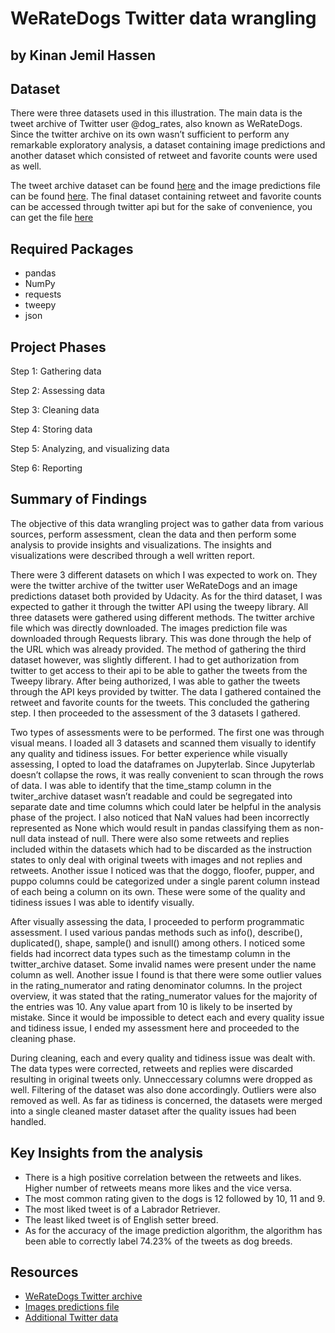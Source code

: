 # WeRateDogs Twitter data wrangling 
## by Kinan Jemil Hassen

## Dataset

There were three datasets used in this illustration. The main data is the tweet archive of Twitter user @dog_rates, also known as WeRateDogs. Since the twitter archive on its own wasn’t sufficient to perform any remarkable exploratory analysis, a dataset containing image predictions and another dataset which consisted of retweet and favorite counts were used as well.

The tweet archive dataset can be found [here](https://d17h27t6h515a5.cloudfront.net/topher/2017/August/59a4e958_twitter-archive-enhanced/twitter-archive-enhanced.csv) and the image predictions file can be found [here](https://d17h27t6h515a5.cloudfront.net/topher/2017/August/599fd2ad_image-predictions/image-predictions.tsv). The final dataset containing retweet and favorite counts can be accessed through twitter api but for the sake of convenience, you can get the file [here](https://video.udacity-data.com/topher/2018/November/5bf60fc9_tweet-json/tweet-json.zip)<br>

## Required Packages

* pandas
* NumPy
* requests
* tweepy
* json


## Project Phases

Step 1: Gathering data

Step 2: Assessing data

Step 3: Cleaning data

Step 4: Storing data

Step 5: Analyzing, and visualizing data

Step 6: Reporting


## Summary of Findings

The objective of this data wrangling project was to gather data from various sources, perform assessment, clean the data and then perform some analysis to provide insights and visualizations. The insights and visualizations were described through a well written report.

There were 3 different datasets on which I was expected to work on. They were the twitter archive of the twitter user WeRateDogs and an image predictions dataset both provided by Udacity. As for the third dataset, I was expected to gather it through the twitter API using the tweepy library. All three datasets were gathered using different methods. The twitter archive file which was directly downloaded. The images prediction file was downloaded through Requests library. This was done through the help of the URL which was already provided. The method of gathering the third dataset however, was slightly different. I had to get authorization from twitter to get access to their api to be able to gather the tweets from the Tweepy library. After being authorized, I was able to gather the tweets through the API keys provided by twitter. The data I gathered contained the retweet and favorite counts for the tweets. This concluded the gathering step. I then proceeded to the assessment of the 3 datasets I gathered.

Two types of assessments were to be performed. The first one was through visual means. I loaded all 3 datasets and scanned them visually to identify any quality and tidiness issues. For better experience while visually assessing, I opted to load the dataframes on Jupyterlab. Since Jupyterlab doesn’t collapse the rows, it was really convenient to scan through the rows of data. I was able to identify that the time_stamp column in the twiter_archive dataset wasn’t readable and could be segregated into separate date and time columns which could later be helpful in the analysis phase of the project. I also noticed that NaN values had been incorrectly represented as None which would result in pandas classifying them as non-null data instead of null. There were also some retweets and replies included within the datasets which had to be discarded as the instruction states to only deal with original tweets with images and not replies and retweets. Another issue I noticed was that the doggo, floofer, pupper, and puppo columns could be categorized under a single parent column instead of each being a column on its own. These were some of the quality and tidiness issues I was able to identify visually.

After visually assessing the data, I proceeded to perform programmatic assessment. I used various pandas methods such as info(), describe(), duplicated(), shape, sample() and isnull() among others. I noticed some fields had incorrect data types such as the timestamp column in the twitter_archive dataset. Some invalid names were present under the name column as well. Another issue I found is that there were some outlier values in the rating_numerator and rating denominator columns. In the project overview, it was stated that the rating_numerator values for the majority of the entries was 10. Any value apart from 10 is likely to be inserted by mistake. Since it would be impossible to detect each and every quality issue and tidiness issue, I ended my assessment here and proceeded to the cleaning phase.

During cleaning, each and every quality and tidiness issue was dealt with. The data types were corrected, retweets and replies were discarded resulting in original tweets only. Unneccessary columns were dropped as well. Filtering of the dataset was also done accordingly. Outliers were also removed as well. As far as tidiness is concerned, the datasets were merged into a single cleaned master dataset after the quality issues had been handled.

## Key Insights from the analysis

- There is a high positive correlation between the retweets and likes. Higher number of retweets means more likes and the vice versa.
- The most common rating given to the dogs is 12 followed by 10, 11 and 9.
- The most liked tweet is of a Labrador Retriever.
- The least liked tweet is of English setter breed.
- As for the accuracy of the image prediction algorithm, the algorithm has been able to correctly label 74.23% of the tweets as dog breeds.

## Resources
- [WeRateDogs Twitter archive](https://d17h27t6h515a5.cloudfront.net/topher/2017/August/59a4e958_twitter-archive-enhanced/twitter-archive-enhanced.csv)
- [Images predictions file](https://d17h27t6h515a5.cloudfront.net/topher/2017/August/599fd2ad_image-predictions/image-predictions.tsv)
- [Additional Twitter data](https://video.udacity-data.com/topher/2018/November/5bf60fc9_tweet-json/tweet-json.zip)


